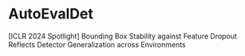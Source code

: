 # AutoEvalDet
[ICLR 2024 Spotlight] Bounding Box Stability against Feature Dropout Reflects Detector Generalization across Environments
